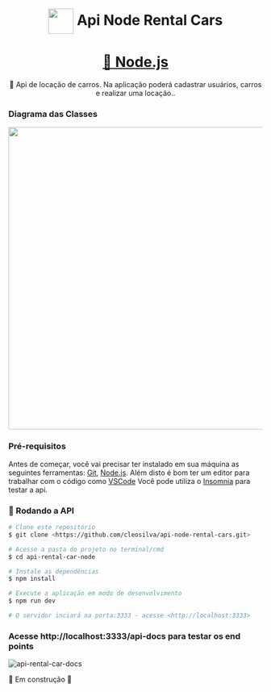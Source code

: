 <h1 align = "center"> <img src="https://cdn-icons.flaticon.com/png/512/3146/premium/3146464.png?token=exp=1654042107~hmac=b2d42118564550e48dea262e6dbf3b2b" width="50" align="center"> </img>Api Node Rental Cars</h1>
<h1 align="center">
    <a href="https://nodejs.org/en/">🔗 Node.js</a>
</h1>
<p align="center">🚀 Api de locação de carros. Na aplicação poderá cadastrar usuários, carros e realizar uma locação..</p>

<h3>Diagrama das Classes</h3>
<img src="https://user-images.githubusercontent.com/82469705/171303072-5453556b-d192-472c-96f2-5eab22e30c20.png" width="600px"></img>

### Pré-requisitos

Antes de começar, você vai precisar ter instalado em sua máquina as seguintes ferramentas:
[Git](https://git-scm.com), [Node.js](https://nodejs.org/en/). 
Além disto é bom ter um editor para trabalhar com o código como [VSCode](https://code.visualstudio.com/)
Você pode utiliza o [Insomnia](https://insomnia.rest/download) para testar a api.

### 🎲 Rodando a API

```bash
# Clone este repositório
$ git clone <https://github.com/cleosilva/api-node-rental-cars.git>

# Acesse a pasta do projeto no terminal/cmd
$ cd api-rental-car-node

# Instale as dependências
$ npm install

# Execute a aplicação em modo de desenvolvimento
$ npm run dev

# O servidor inciará na porta:3333 - acesse <http://localhost:3333>
```

### Acesse http://localhost:3333/api-docs para testar os end points

![api-rental-car-docs](https://user-images.githubusercontent.com/82469705/176253199-4cfc3274-3d01-47bd-af47-d555c098cef4.jpg)



🚧 Em construção 🚧
